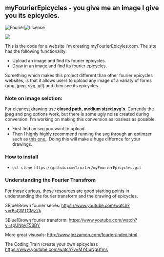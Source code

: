 ## myFourierEpicycles - you give me an image I give you its epicycles.

![Fourier][2]![License][3]

![](./promo/promo_raw.gif)

[2]: https://img.shields.io/badge/fourier-epicycles-blue
[3]: https://img.shields.io/badge/license-MIT-orange

This is the code for a website I'm creating myFourierEpicyles.com. The site has the following functionality:

- Upload an image and find its fourier epicycles.
- Draw in an image and find its fourier epicycles.

Something which makes this project different than other fourier epicycles websites, is that it allows users to upload any image of a variaty of forms (png, jpeg, svg, gif) and then see its epicycles.

### Note on image selction:

For cleanest drawing use **closed path, medium sized svg's**. Currently the jpeg and png options work, but there is some ugly noise created during conversion. I'm working on making this conversion as lossless as possible.

- First find an svg you want to upload.
- Then I highly highly recommend running the svg through an optimzer such as [this one.](https://jakearchibald.github.io/svgomg/). Doing this will make a huge differnce for your drawings.

### How to install

- `git clone https://github.com/trozler/myFourierEpicycles.git`

### Understanding the Fourier Transfrom

For those curious, these resources are good starting points in understanding the fourier transform and the drawing of epicycles.

3Blue1Brown fourier series:
https://www.youtube.com/watch?v=r6sGWTCMz2k

3Blue1Brown fourier transform:
https://www.youtube.com/watch?v=spUNpyF58BY

More great visusals:
http://www.jezzamon.com/fourier/index.html

The Coding Train (create your own epicycles):
https://www.youtube.com/watch?v=MY4luNgGfms
